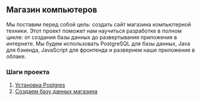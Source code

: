 ## Магазин компьютеров
Мы поставим перед собой цель: создать сайт магазина компьютерной техники. Этот проект поможет нам научиться разработке в полном цикле: от создания базы данных до развертывания приложения в интернете. Мы будем использовать PostgreSQL для базы данных, Java для бэкенда, JavaScript для фронтенда и развернем наше приложение в облаке.

### Шаги проекта
1. [Установка Postgres](doc/install_db/install_db.md)
2. [Создаем базу данных магазина](./doc/create_db.md)